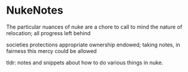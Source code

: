 # NukeNotes

The particular nuances of nuke
are a chore to call to mind
the nature of relocation;
all progress left behind

societies protections
appropriate ownership endowed;
taking notes, in fairness 
this mercy could be allowed

tldr: notes and snippets about how to do various things in nuke.
